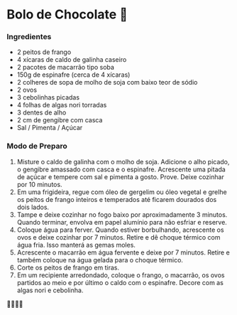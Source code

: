 # Bolo de Chocolate :stew:

### Ingredientes

- 2 peitos de frango
- 4 xícaras de caldo de galinha caseiro
- 2 pacotes de macarrão tipo soba
- 150g de espinafre (cerca de 4 xícaras)
- 2 colheres de sopa de molho de soja com baixo teor de sódio
- 2 ovos
- 3 cebolinhas picadas
- 4 folhas de algas nori torradas
- 3 dentes de alho
- 2 cm de gengibre com casca
- Sal / Pimenta / Açúcar


### Modo de Preparo

1. Misture o caldo de galinha com o molho de soja. Adicione o alho picado, o gengibre amassado com casca e o espinafre. Acrescente uma pitada de açúcar e tempere com sal e pimenta a gosto. Prove. Deixe cozinhar por 10 minutos.
2. Em uma frigideira, regue com óleo de gergelim ou óleo vegetal e grelhe os peitos de frango inteiros e temperados até ficarem dourados dos dois lados.
3. Tampe e deixe cozinhar no fogo baixo por aproximadamente 3 minutos. Quando terminar, envolva em papel alumínio para não esfriar e reserve.
4. Coloque água para ferver. Quando estiver borbulhando, acrescente os ovos e deixe cozinhar por 7 minutos. Retire e dê choque térmico com água fria. Isso manterá as gemas moles.
5. Acrescente o macarrão em água fervente e deixe por 7 minutos. Retire e também coloque na água gelada para o choque térmico.
6. Corte os peitos de frango em tiras.
7. Em um recipiente arredondado, coloque o frango, o macarrão, os ovos partidos ao meio e por último o caldo com o espinafre. Decore com as algas nori e cebolinha.

:stew::stew::stew::stew:
